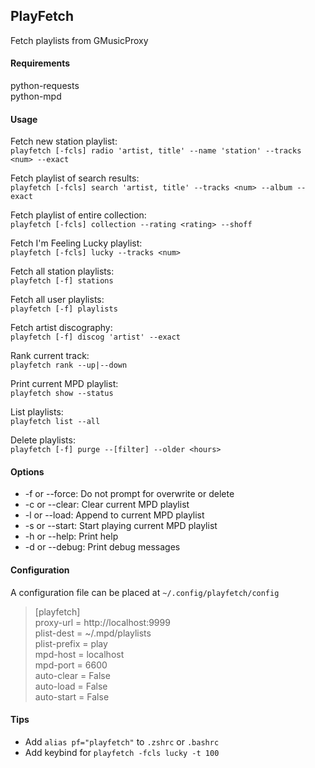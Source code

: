 ## PlayFetch
Fetch playlists from GMusicProxy  
  
#### Requirements
python-requests  
python-mpd
  
#### Usage
Fetch new station playlist:  
  `playfetch [-fcls] radio 'artist, title' --name 'station' --tracks <num> --exact`  
  
Fetch playlist of search results:  
  `playfetch [-fcls] search 'artist, title' --tracks <num> --album --exact`  
  
Fetch playlist of entire collection:  
  `playfetch [-fcls] collection --rating <rating> --shoff`  
  
Fetch I'm Feeling Lucky playlist:  
  `playfetch [-fcls] lucky --tracks <num>`  
  
Fetch all station playlists:  
  `playfetch [-f] stations`  
  
Fetch all user playlists:  
  `playfetch [-f] playlists`  
  
Fetch artist discography:  
  `playfetch [-f] discog 'artist' --exact`  
  
Rank current track:  
  `playfetch rank --up|--down`  
  
Print current MPD playlist:  
  `playfetch show --status`  
  
List playlists:  
  `playfetch list --all`  
  
Delete playlists:  
  `playfetch [-f] purge --[filter] --older <hours>`  
  
  
#### Options
*  -f or --force:   Do not prompt for overwrite or delete  
*  -c or --clear:   Clear current MPD playlist  
*  -l or --load:    Append to current MPD playlist  
*  -s or --start:   Start playing current MPD playlist  
*  -h or --help:    Print help
*  -d or --debug:   Print debug messages  


#### Configuration  
A configuration file can be placed at `~/.config/playfetch/config`  

> [playfetch]  
> proxy-url = http://localhost:9999  
> plist-dest = ~/.mpd/playlists  
> plist-prefix = play  
> mpd-host = localhost  
> mpd-port = 6600  
> auto-clear = False  
> auto-load = False  
> auto-start = False 
  
  
#### Tips
* Add `alias pf="playfetch"` to `.zshrc` or `.bashrc`   
* Add keybind for `playfetch -fcls lucky -t 100`  
  
  
